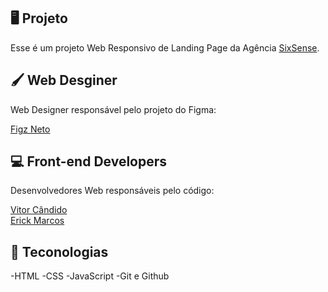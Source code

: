 
## 🖥️ Projeto 
Esse é um projeto Web Responsivo de Landing Page da Agência [SixSense](https://www.instagram.com/agenciasixsense/).

## 🖌️ Web Desginer
Web Designer responsável pelo projeto do Figma:

[Figz Neto](https://www.instagram.com/figzneto/)

## 💻 Front-end Developers
Desenvolvedores Web responsáveis pelo código:

[Vitor Cândido](https://github.com/VitorIII)<br>
[Erick Marcos](https://github.com/Erickz1n)

## 🚀 Teconologias

-HTML
-CSS
-JavaScript
-Git e Github